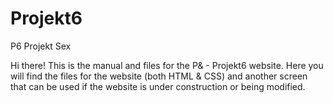 # Projekt6
P6 Projekt Sex

Hi there! This is the manual and files for the P& - Projekt6 website. Here you will find the files for the website (both HTML & CSS) and another screen that can be used if the website is under construction or being modified. 

